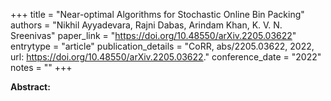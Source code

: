 +++
title = "Near-optimal Algorithms for Stochastic Online Bin Packing"
authors = "Nikhil Ayyadevara, Rajni Dabas, Arindam Khan, K. V. N. Sreenivas"
paper_link = "https://doi.org/10.48550/arXiv.2205.03622"
entrytype = "article"
publication_details = "CoRR, abs/2205.03622, 2022, url: <a href='https://doi.org/10.48550/arXiv.2205.03622' target='_blank'>https://doi.org/10.48550/arXiv.2205.03622</a>."
conference_date = "2022"
notes = ""
+++

<b>Abstract:</b>
